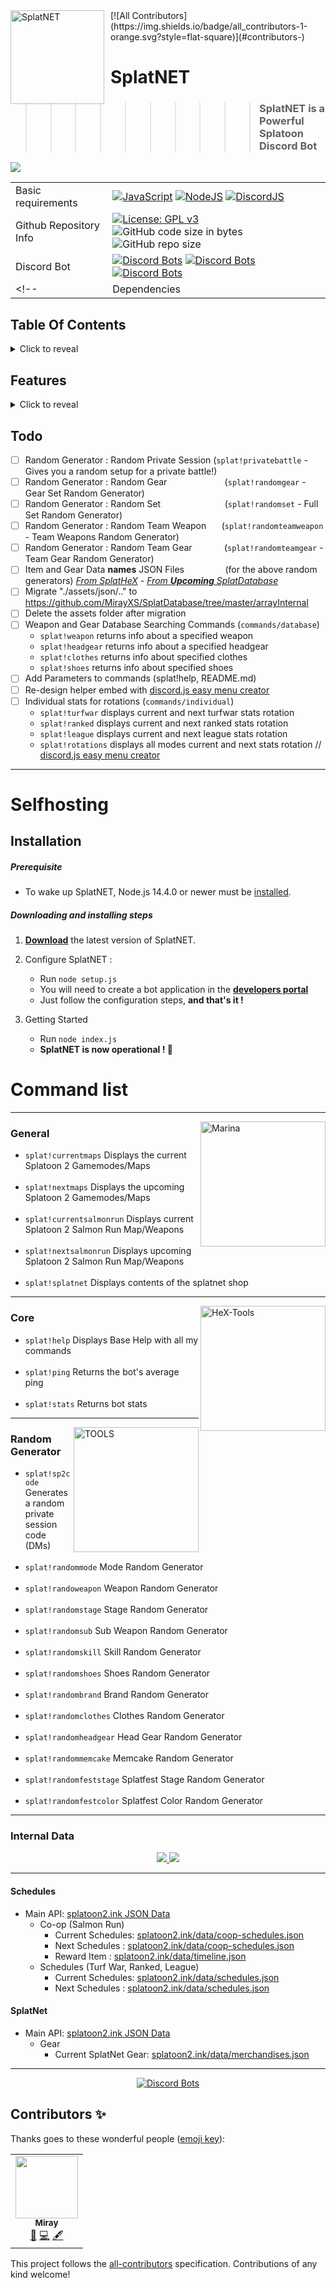 <img width="150" align="left" style="float: left; margin: 0 10px 0 0;" alt="SplatNET" src="https://pbs.twimg.com/media/DM3lhkrW4AAEeR7?format=png&name=large">
<!-- ALL-CONTRIBUTORS-BADGE:START - Do not remove or modify this section -->
[![All Contributors](https://img.shields.io/badge/all_contributors-1-orange.svg?style=flat-square)](#contributors-)
<!-- ALL-CONTRIBUTORS-BADGE:END -->

# SplatNET 
>>>>>>>>>> ### SplatNET is a Powerful Splatoon Discord Bot

<img src="https://img.shields.io/badge/Latest%20Version-v5.2.0-7289da?style=for-the-badge">
    
|  |  | 
| - | - |
| Basic requirements| [![JavaScript](https://img.shields.io/badge/language-javascript-F7DF1E.svg?logo=JavaScript)](https://www.javascript.com) [![NodeJS](https://img.shields.io/badge/Node.js-14.4.0-339933.svg?logo=Node.js)](https://nodejs.org) [![DiscordJS](https://img.shields.io/badge/Discord.js-v12.2.0-7289DA.svg?logo=Discord)](https://discord.js.org) |
| Github Repository Info |[![License: GPL v3](https://img.shields.io/badge/License-GPLv3-blue.svg?logo=github)](https://www.gnu.org/licenses/gpl-3.0) ![GitHub code size in bytes](https://img.shields.io/github/languages/code-size/MirayXS/SplatNET.svg?logo=Github&style=popout&logoColor=white) ![GitHub repo size](https://img.shields.io/github/repo-size/MirayXS/SplatNET?logo=github) |
| Discord Bot | [![Discord Bots](https://top.gg/api/widget/status/720254825815736410.svg)](https://top.gg/bot/720254825815736410) [![Discord Bots](https://top.gg/api/widget/lib/720254825815736410.svg)](https://top.gg/bot/720254825815736410) [![Discord Bots](https://top.gg/api/widget/owner/720254825815736410.svg)](https://top.gg/bot/720254825815736410) |
<!-- | Dependencies | [![Dependabot](https://api.dependabot.com/badges/status?host=github&repo=MirayXS/SplatNET)](https://dependabot.com)  [![david-dm-org](https://img.shields.io/david/Asgarrrrr/Luna?color=4F36EC&style=flat-square)](https://david-dm.org/MirayXS/SplatNET) [![Known Vulnerabilities](https://snyk.io/test/github/MirayXS/SplatNET/badge.svg?targetFile=package.json)](https://snyk.io/test/github/MirayXS/SplatNET?targetFile=package.json) | -->

## Table Of Contents
<details>
<summary>Click to reveal</summary>

<br>

- [Selfhosting](#selfhosting)
  - [Installation](#installation)
    - [Prerequisite](#prerequisite)
    - [Downloading and installing steps](#downloading-and-installing-steps)
- [Command list](#command-list)
  - [General](#general)
  - [Core](#core)
  - [Random Generator](#random-generator)
- [Internal Data](#internal-data)
  - SplatHeX
  - SplatDatabase
- [Schedules](#schedules)
  - Main API
      - Co-op (Salmon Run)
        - Current Schedules
        - Next Schedules
        - Reward Item
      - Schedules (Turf War, Ranked, League)
        - Current Schedules
        - Next Schedules
- [SplatNet](#splatnet)
  - Main API
    - Gear
        - Current SplatNet Gear
</details>

## Features
<details>
<summary>Click to reveal</summary>

<br>

- Splatoon Information Data
  - Schedules
      - Turf War, Ranked, League
        - Current Schedules
        - Next Schedules
      - Co-op (Salmon Run)
        - Current Schedules
        - Next Schedules
        - Reward Item
  - SplatNet
      - Current SplatNet Gear
        
- Splatoon Random Generator
  - Generate a random private session code
  - Mode Random Generator
  - Weapon Random Generator
  - Stage Random Generator
  - Sub Weapon Random Generator
  - Skill Random Generator
  - Shoes Random Generator
  - Brand Random Generator
  - Clothes Random Generator
  - Head Gear Random Generator
  - Memcake Random Generator
  - Splatfest Stage Random Generator
  - Splatfest Color Random Generator
</details>

## Todo

- [ ] Random Generator : Random Private Session (`splat!privatebattle` - Gives you a random setup for a private battle!)
- [ ] Random Generator : Random Gear⠀⠀⠀⠀⠀⠀⠀⠀⠀(`splat!randomgear`       - Gear Set Random Generator)
- [ ] Random Generator : Random Set⠀⠀⠀⠀⠀⠀⠀⠀⠀⠀(`splat!randomset`        - Full Set Random Generator)
- [ ] Random Generator : Random Team Weapon⠀⠀ (`splat!randomteamweapon` - Team Weapons Random Generator)
- [ ] Random Generator : Random Team Gear⠀⠀⠀⠀⠀(`splat!randomteamgear`  - Team Gear Random Generator)
- [ ] Item and Gear Data **names** JSON Files⠀⠀⠀⠀⠀ ⠀(for the above random generators) *[From SplatHeX](https://mirayxs.github.io/SplatHeX/splat2new/database.html)* - *[From **Upcoming** SplatDatabase](https://github.com/MirayXS/SplatDatabase)*
- [ ] Migrate "./assets/json/.." to https://github.com/MirayXS/SplatDatabase/tree/master/arrayInternal
- [ ] Delete the assets folder after migration
- [ ] Weapon and Gear Database Searching Commands (`commands/database`)
  - `splat!weapon`  <weapon name> returns info about a specified weapon
  - `splat!headgear` <headgear name> returns info about a specified headgear
  - `splat!clothes` <clothes name> returns info about specified clothes
  - `splat!shoes` <shoes name> returns info about specified shoes
- [ ] Add Parameters to commands (splat!help, README.md)
- [ ] Re-design helper embed with [discord.js easy menu creator](https://github.com/jowsey/discord.js-menu)
- [ ] Individual stats for rotations (`commands/individual`)
    - `splat!turfwar` displays current and next turfwar stats rotation
    - `splat!ranked` displays current and next ranked stats rotation
    - `splat!league` displays current and next league stats rotation
    - `splat!rotations` displays all modes current and next stats rotation // [discord.js easy menu creator](https://github.com/jowsey/discord.js-menu)

<hr>

# Selfhosting  

## Installation

##### Prerequisite

-   To wake up SplatNET, Node.js 14.4.0 or newer must be [installed](https://nodejs.org/en/download/).

##### Downloading and installing steps

1.  **[Download](https://github.com/MirayXS/SplatNET/archive/master.zip)** the latest version of SplatNET.

2.  Configure SplatNET :
    -   Run `node setup.js`
    -   You will need to create a bot application in the **[developers portal](https://discordapp.com/developers/applications/me)**
    -   Just follow the configuration steps, **and that's it !**

3.  Getting Started
    -   Run `node index.js`
    -   **SplatNET is now operational ! 🎉**
    
# Command list

<hr>

<p>
  <img src="https://mirayxs.github.io/SplatNET/assets/images/SP2icons/S2_Icon_Marina.png" height="200" title="Marina" align="right">
</p>

### General
* `splat!currentmaps` Displays the current Splatoon 2 Gamemodes/Maps <br><br>
* `splat!nextmaps` Displays the upcoming Splatoon 2 Gamemodes/Maps <br><br>
* `splat!currentsalmonrun` Displays current Splatoon 2 Salmon Run Map/Weapons <br><br>
* `splat!nextsalmonrun` Displays upcoming Splatoon 2 Salmon Run Map/Weapons <br><br>
* `splat!splatnet` Displays contents of the splatnet shop

<hr>

<p>
  <img src="https://mirayxs.github.io/SplatHeX/splathex/splathex2logo.png" height="200" title="HeX-Tools" align="right">
</p>

### Core
* `splat!help` Displays Base Help with all my commands <br><br>
* `splat!ping` Returns the bot's average ping <br><br>
* `splat!stats` Returns bot stats

<hr>

<p>
  <img src="https://mirayxs.github.io/SplatHeX/splatools/splatools.png" height="200" title="TOOLS" align="right">
</p>

### Random Generator
* `splat!sp2code` Generates a random private session code (DMs) <br><br>
* `splat!randommode` Mode Random Generator <br><br>
* `splat!randoweapon` Weapon Random Generator <br><br>
* `splat!randomstage` Stage Random Generator <br><br>
* `splat!randomsub` Sub Weapon Random Generator <br><br>
* `splat!randomskill` Skill Random Generator <br><br>
* `splat!randomshoes` Shoes Random Generator <br><br>
* `splat!randombrand` Brand Random Generator <br><br>
* `splat!randomclothes` Clothes Random Generator <br><br>
* `splat!randomheadgear` Head Gear Random Generator <br><br>
* `splat!randommemcake` Memcake Random Generator <br><br>
* `splat!randomfeststage` Splatfest Stage Random Generator <br><br>
* `splat!randomfestcolor` Splatfest Color Random Generator

<hr>

<!-- <img src="https://mirayxs.github.io/SplatNET/assets/images/SP2chatlog/OctMessageLog10_00.png" align="center"> -->

### Internal Data
<div align="center">
<a href="https://github.com/MirayXS/SplatHeX">
  <img src="https://github-readme-stats.vercel.app/api/pin/?username=MirayXS&repo=SplatHeX" />
</a>
    <a href="https://github.com/MirayXS/SplatDatabase">
  <img src="https://github-readme-stats.vercel.app/api/pin/?username=MirayXS&repo=SplatDatabase" />
</a>
    </div>

<hr>

#### Schedules
- Main API: [splatoon2.ink JSON Data](https://splatoon2.ink)
  - Co-op (Salmon Run)
    - Current Schedules: [splatoon2.ink/data/coop-schedules.json](https://splatoon2.ink/data/coop-schedules.json)
    - Next Schedules   : [splatoon2.ink/data/coop-schedules.json](https://splatoon2.ink/data/coop-schedules.json)
    - Reward Item      : [splatoon2.ink/data/timeline.json](https://splatoon2.ink/data/timeline.json)
  - Schedules (Turf War, Ranked, League)
    - Current Schedules: [splatoon2.ink/data/schedules.json](https://splatoon2.ink/data/schedules.json)
    - Next Schedules   : [splatoon2.ink/data/schedules.json](https://splatoon2.ink/data/schedules.json)

#### SplatNet
- Main API: [splatoon2.ink JSON Data](https://splatoon2.ink)
  - Gear
    - Current SplatNet Gear: [splatoon2.ink/data/merchandises.json](https://splatoon2.ink/data/merchandises.json)
<hr>

<div align="center">

[![Discord Bots](https://top.gg/api/widget/720254825815736410.svg)](https://top.gg/bot/720254825815736410)

</div>

## Contributors ✨

Thanks goes to these wonderful people ([emoji key](https://allcontributors.org/docs/en/emoji-key)):

<!-- ALL-CONTRIBUTORS-LIST:START - Do not remove or modify this section -->
<!-- prettier-ignore-start -->
<!-- markdownlint-disable -->
<table>
  <tr>
    <td align="center"><a href="http://mirayxs.github.io"><img src="https://avatars2.githubusercontent.com/u/55494819?v=4" width="100px;" alt=""/><br /><sub><b>Miray</b></sub></a><br /><a href="https://github.com/MirayXS/SplatNET/issues?q=author%3AMirayXS" title="Bug reports">🐛</a> <a href="https://github.com/MirayXS/SplatNET/commits?author=MirayXS" title="Code">💻</a> <a href="#content-MirayXS" title="Content">🖋</a></td>
  </tr>
</table>

<!-- markdownlint-enable -->
<!-- prettier-ignore-end -->
<!-- ALL-CONTRIBUTORS-LIST:END -->

This project follows the [all-contributors](https://github.com/all-contributors/all-contributors) specification. Contributions of any kind welcome!